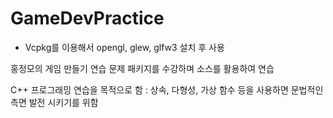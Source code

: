 # GameDevPractice 
* Vcpkg를 이용해서 opengl, glew, glfw3 설치 후 사용

홍정모의 게임 만들기 연습 문제 패키지를 수강하며 소스를 활용하여 연습

C++ 프로그래밍 연습을 목적으로 함 : 상속, 다형성, 가상 함수 등을 사용하면 문법적인 측면 발전 시키기를 위함
